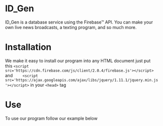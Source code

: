 # ID_Gen
ID_Gen is a database service using the Firebase™ API. You can make your own live news broadcasts, a texting program, and so much more.
# Installation
We make it easy to install our program into any HTML document just put this `<script src='https://cdn.firebase.com/js/client/2.0.4/firebase.js'></script>` and `    <script src='https://ajax.googleapis.com/ajax/libs/jquery/1.11.1/jquery.min.js'></script>`
 in your `<head>` tag 
# Use
To use our program follow our example below
<html>
<head>
<script src='https://cdn.firebase.com/js/client/2.0.4/firebase.js'></script>
<script src='https://ajax.googleapis.com/ajax/libs/jquery/1.11.1/jquery.min.js'></script>
</head>
  <body>
    <script>
     var id_gen = new Firebase ('id-gen.firebaseIO.com')
     id_gen.push({object_here: data_here, different_object_here: data_here});`
     id_gen.on("child_added", function(snapshot) {`
       console.log("your_id: " + snapshot.name());`
       console.log("data: " + snapshot.val());`
      });
     </script>
  </body>
 </html>
